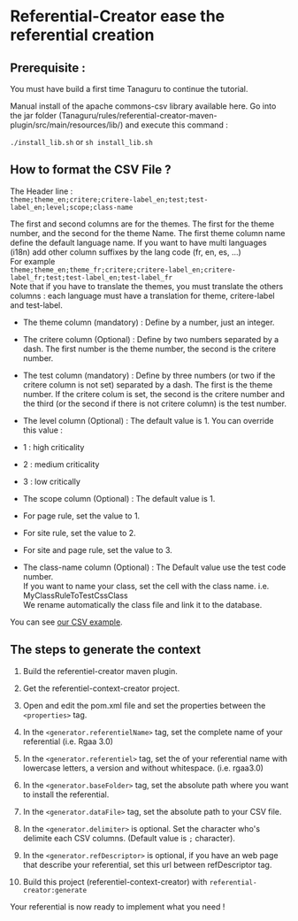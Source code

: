 # Referential-Creator ease the referential creation

## Prerequisite : 
You must have build a first time Tanaguru to continue the tutorial.

Manual install of the apache commons-csv library available here.
Go into the jar folder (Tanaguru/rules/referential-creator-maven-plugin/src/main/resources/lib/) and execute this command :

`./install_lib.sh` or `sh install_lib.sh`

## How to format the CSV File ?
The Header line :<br/>
`theme;theme_en;critere;critere-label_en;test;test-label_en;level;scope;class-name`<br/>

The first and second columns are for the themes. The first for the theme number, and the second for the theme Name. The first theme column name define the default language name. If you want to have multi languages (i18n) add other column suffixes by the lang code (fr, en, es, ...)<br/> 
For example<br/>
`theme;theme_en;theme_fr;critere;critere-label_en;critere-label_fr;test;test-label_en;test-label_fr`<br/>
Note that if you have to translate the themes, you must translate the others columns : each language must have a translation for theme, critere-label and test-label.

* The theme column (mandatory) : Define by a number, just an integer.

* The critere column (Optional) : Define by two numbers separated by a dash. The first number is the theme number, the second is the critere number.<br/>

* The test column (mandatory) : Define by three numbers (or two if the critere column is not set) separated by a dash. The first is the theme number. If the critere colum is set, the second is the critere number and the third (or the second if there is not critere column) is the test number.

* The level column (Optional) : The default value is 1. You can override this value :
 * 1 : high criticality
 * 2 : medium criticality
 * 3 : low critically

* The scope column (Optional) : The default value is 1.
 * For page rule, set the value to 1.<br/>
 * For site rule, set the value to 2.<br/>
 * For site and page rule, set the value to 3.<br/>

* The class-name column (Optional) : The Default value use the test code number.<br/>
If you want to name your class, set the cell with the class name. i.e. MyClassRuleToTestCssClass<br/>
We rename automatically the class file and link it to the database.<br/>

You can see [our CSV example](https://github.com/Tanaguru/Tanaguru/blob/master/rules/rules-creation-demo/src/main/resources/referential-creator-csv-src/referentiel.csv).

## The steps to generate the context

1. Build the referentiel-creator maven plugin.

1. Get the referentiel-context-creator project.

1. Open and edit the pom.xml file and set the properties between the `<properties>` tag. 
 1. In the `<generator.referentielName>` tag, set the complete name of your referential (i.e. Rgaa 3.0) 
 1. In the `<generator.referentiel>` tag, set the of your referential name with lowercase letters, a version and without whitespace. (i.e. rgaa3.0)
 1. In the `<generator.baseFolder>` tag, set the absolute path where you want to install the referential.
 1. In the `<generator.dataFile>` tag, set the absolute path to your CSV file.
 1. In the `<generator.delimiter>` is optional. Set the character who's delimite each CSV columns. (Default value is `;` character). 
 1. In the `<generator.refDescriptor>` is optional, if you have an web page that describe your referential, set this url between refDescriptor tag.
1. Build this project (referentiel-context-creator) with `referential-creator:generate`

Your referential is now ready to implement what you need !